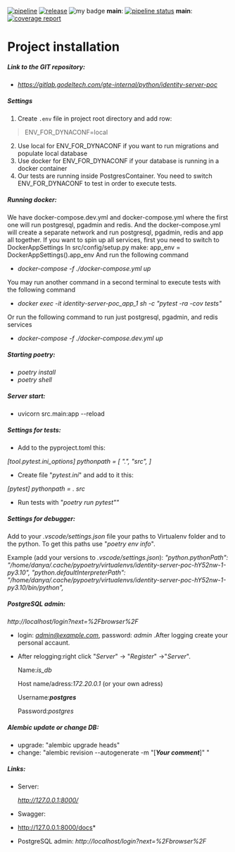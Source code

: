 

[![pipeline](https://github.com/GodelTech/auth-service/actions/workflows/github-actions.yml/badge.svg?branch=91_add_and_bump_versions)](https://github.com/GodelTech/auth-service/actions/workflows/github-actions.yml)
[![release](https://github.com/GodelTech/auth-service/actions/workflows/release.yml/badge.svg)](https://github.com/GodelTech/auth-service/actions/workflows/release.yml)
![my badge](https://badgen.net/badge/release/1.0.0/red)
**main**: [![pipeline status](https://gitlab.godeltech.com/gte-internal/python/identity-server-poc/badges/main/pipeline.svg)](https://gitlab.godeltech.com/gte-internal/python/identity-server-poc/-/commits/main)
**main**: [![coverage report](https://gitlab.godeltech.com/gte-internal//python/identity-server-poc/badges/main/coverage.svg)](https://gitlab.godeltech.com/gte-internal/python/identity-server-poc/-/commits/main)

# Project installation

##### Link to the GIT repository:

- *https://gitlab.godeltech.com/gte-internal/python/identity-server-poc*

##### Settings
1. Create `.env` file in project root directory and add row:
>ENV_FOR_DYNACONF=local
2. Use local for ENV_FOR_DYNACONF if you want to run migrations and populate local database
3. Use docker for ENV_FOR_DYNACONF if your database is running in a docker container
3. Our tests are running inside PostgresContainer. You need to switch ENV_FOR_DYNACONF to test
in order to execute tests.

##### Running docker:

We have docker-compose.dev.yml and docker-compose.yml where the first one
will run postgresql, pgadmin and redis.
And the docker-compose.yml will create a separate network and run
postgresql, pgadmin, redis and app all together.
If you want to spin up all services, first you need to switch to DockerAppSettings
In src/config/setup.py make: app_env = DockerAppSettings().app_env
And run the following command

- *docker-compose -f ./docker-compose.yml up*

You may run another command in a second terminal to execute tests with the following command

- *docker exec -it identity-server-poc_app_1 sh -c "pytest -ra -cov tests"*

Or run the following command to run just postgresql, pgadmin, and redis services

- *docker-compose -f ./docker-compose.dev.yml up*

##### Starting poetry:

- *poetry install*
- *poetry shell*

##### Server start:

- uvicorn src.main:app --reload

##### Settings for tests:

- Add to the pyproject.toml this:

*[tool.pytest.ini_options]
pythonpath = [
  ".", "src",
]*

- Create file "*pytest.ini*" and add to it this:

*[pytest]
pythonpath = . src*

- Run tests with "*poetry run pytest""*

##### Settings for debugger:

Add to your *.vscode/settings.json* file your paths to Virtualenv folder and to the python. To get this paths use "*poetry env info*".

Example (add your versions to *.vscode/settings.json*):
*"python.pythonPath": "/home/danya/.cache/pypoetry/virtualenvs/identity-server-poc-hY52nw-1-py3.10",
"python.defaultInterpreterPath": "/home/danya/.cache/pypoetry/virtualenvs/identity-server-poc-hY52nw-1-py3.10/bin/python",*

##### PostgreSQL admin:

*http://localhost/login?next=%2Fbrowser%2F*

- login: *admin@example.com*, password: *admin* .After logging create your personal accaunt.
- After relogging:right click "*Server*" -> "*Register*" ->"*Server*".

  Name:*is_db*

  Host name/adress:*172.20.0.1* (or your own adress)

  Username:***postgres***

  Password:*postgres*

##### Alembic update or change DB:

- upgrade:
  "alembic upgrade heads"
- change:
  "alembic revision --autogenerate -m "[_**Your comment**_]" "

##### Links:

* Server:

  *http://127.0.0.1:8000/*
* Swagger:
* http://127.0.0.1:8000/docs*

- PostgreSQL admin:
  *http://localhost/login?next=%2Fbrowser%2F*
